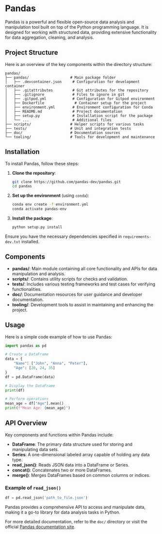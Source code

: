 # Pandas
Pandas is a powerful and flexible open-source data analysis and manipulation tool built on top of the Python programming language. It is designed for working with structured data, providing extensive functionality for data aggregation, cleaning, and analysis.

## Project Structure
Here is an overview of the key components within the directory structure:

```
pandas/
├── pandas/                   # Main package folder
│   ├── .devcontainer.json     # Configuration for development container
│   ├── .gitattributes         # Git attributes for the repository
│   ├── .gitignore             # Files to ignore in git
│   ├── .gitpod.yml            # Configuration for Gitpod environment
│   ├── Dockerfile              # Container setup for the project
│   ├── environment.yml        # Environment configuration for Conda
│   ├── README.md              # Project documentation
│   ├── setup.py               # Installation script for the package
│   └── ...                    # Additional files
├── scripts/                  # Helper scripts for various tasks
├── tests/                    # Unit and integration tests
├── doc/                      # Documentation sources
└── tooling/                  # Tools for development and maintenance
```

## Installation
To install Pandas, follow these steps:

1. **Clone the repository**:
   ```bash
   git clone https://github.com/pandas-dev/pandas.git
   cd pandas
   ```

2. **Set up the environment** (using `conda`):
   ```bash
   conda env create -f environment.yml
   conda activate pandas-env
   ```

3. **Install the package**:
   ```bash
   python setup.py install
   ```

Ensure you have the necessary dependencies specified in `requirements-dev.txt` installed.

## Components
- **pandas/**: Main module containing all core functionality and APIs for data manipulation and analysis.
- **scripts/**: Contains utility scripts for checks and validation.
- **tests/**: Includes various testing frameworks and test cases for verifying functionalities.
- **doc/**: Documentation resources for user guidance and developer documentation.
- **tooling/**: Development tools to assist in maintaining and enhancing the project.

## Usage
Here is a simple code example of how to use Pandas:

```python
import pandas as pd

# Create a DataFrame
data = {
    "Name": ["John", "Anna", "Peter"],
    "Age": [28, 24, 35]
}
df = pd.DataFrame(data)

# Display the DataFrame
print(df)

# Perform operations
mean_age = df["Age"].mean()
print(f"Mean Age: {mean_age}")
```

## API Overview
Key components and functions within Pandas include:

- **DataFrame**: The primary data structure used for storing and manipulating data sets.
- **Series**: A one-dimensional labeled array capable of holding any data type.
- **read_json()**: Reads JSON data into a DataFrame or Series.
- **concat()**: Concatenates two or more DataFrames.
- **merge()**: Merges DataFrames based on common columns or indices.

### Example of `read_json()`
```python
df = pd.read_json('path_to_file.json')
```

Pandas provides a comprehensive API to access and manipulate data, making it a go-to library for data analysis tasks in Python. 

For more detailed documentation, refer to the `doc/` directory or visit the official [Pandas documentation site](https://pandas.pydata.org/pandas-docs/stable/).